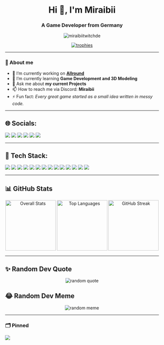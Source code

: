 <h1 align="center">Hi 👋, I'm Miraibii</h1>
<h3 align="center">A Game Developer from Germany</h3>

<p align="center"> 
  <img src="https://komarev.com/ghpvc/?username=miraibiitwitchde&label=Profile%20views&color=0e75b6&style=flat" alt="miraibiitwitchde" /> 
</p>

<p align="center">
  <a href="https://github.com/ryo-ma/github-profile-trophy">
    <img src="https://github-profile-trophy.vercel.app/?username=miraibiitwitchde&theme=dracula&margin-w=10&margin-h=10" alt="trophies" />
  </a>
</p>

---

### 🧭 About me

- 🔭 I’m currently working on **[Allround](https://github.com/MiraibiitwitchDE/Allround)**  
- 🌱 I’m currently learning **Game Development and 3D Modeling**  
- 💬 Ask me about **my current Projects**  
- 📫 How to reach me via Discord: **Miraibii**  
- ⚡ Fun fact: *Every great game started as a small idea written in messy code.*

---

## 🌐 Socials:
<p>
  <a href="#" target="_blank"><img src="https://img.shields.io/badge/Discord-5865F2?logo=discord&logoColor=white&style=for-the-badge" /></a>
  <a href="#" target="_blank"><img src="https://img.shields.io/badge/LinkedIn-0A66C2?logo=linkedin&logoColor=white&style=for-the-badge" /></a>
  <a href="https://www.reddit.com/user/" target="_blank"><img src="https://img.shields.io/badge/Reddit-FF4500?logo=reddit&logoColor=white&style=for-the-badge" /></a>
  <a href="https://www.twitch.tv/" target="_blank"><img src="https://img.shields.io/badge/Twitch-9146FF?logo=twitch&logoColor=white&style=for-the-badge" /></a>
  <a href="#" target="_blank"><img src="https://img.shields.io/badge/Twitter-1DA1F2?logo=x&logoColor=white&style=for-the-badge" /></a>
  <a href="#" target="_blank"><img src="https://img.shields.io/badge/YouTube-FF0000?logo=youtube&logoColor=white&style=for-the-badge" /></a>
</p>

---

## 🧰 Tech Stack:
<p>
  <!-- Sprachen -->
  <img src="https://img.shields.io/badge/C%23-239120?style=for-the-badge&logo=csharp&logoColor=white" />
  <img src="https://img.shields.io/badge/Java-ED8B00?style=for-the-badge&logo=java&logoColor=white" />
  <img src="https://img.shields.io/badge/JavaScript-F7DF1E?style=for-the-badge&logo=javascript&logoColor=black" />
  <img src="https://img.shields.io/badge/HTML5-E34F26?style=for-the-badge&logo=html5&logoColor=white" />
  <img src="https://img.shields.io/badge/CSS3-1572B6?style=for-the-badge&logo=css3&logoColor=white" />
  <img src="https://img.shields.io/badge/Luau%2FLua-2C2D72?style=for-the-badge&logo=lua&logoColor=white" />

  <!-- Engines / Tools -->
  <img src="https://img.shields.io/badge/Roblox%20Studio-000000?style=for-the-badge&logo=roblox&logoColor=white" />
  <img src="https://img.shields.io/badge/Unity-000000?style=for-the-badge&logo=unity&logoColor=white" />
  <img src="https://img.shields.io/badge/Unreal%20Engine-0E1128?style=for-the-badge&logo=unrealengine&logoColor=white" />
  <img src="https://img.shields.io/badge/Blender-F5792A?style=for-the-badge&logo=blender&logoColor=white" />
  <img src="https://img.shields.io/badge/Photoshop-31A8FF?style=for-the-badge&logo=adobephotoshop&logoColor=white" />

  <!-- Dev / Misc -->
  <img src="https://img.shields.io/badge/Git-E44C30?style=for-the-badge&logo=git&logoColor=white" />
  <img src="https://img.shields.io/badge/GitHub-181717?style=for-the-badge&logo=github&logoColor=white" />
  <img src="https://img.shields.io/badge/VS%20Code-007ACC?style=for-the-badge&logo=visualstudiocode&logoColor=white" />
</p>

---

## 📊 GitHub Stats
<div align="center">

  <!-- Overall Stats -->
  <img height="165" src="https://github-readme-stats.vercel.app/api?username=miraibiitwitchde&show_icons=true&theme=radical" alt="Overall Stats" />

  <!-- Top Languages -->
  <img height="165" src="https://github-readme-stats.vercel.app/api/top-langs/?username=miraibiitwitchde&layout=compact&theme=radical" alt="Top Languages" />

  <!-- Streak -->
  <a href="https://git.io/streak-stats">
    <img height="165" src="https://streak-stats.demolab.com/?user=miraibiitwitchde&theme=synthwave&hide_border=true" alt="GitHub Streak" />
  </a>

</div>

---

## ✨ Random Dev Quote
<p align="center">
  <img src="https://quotes-github-readme.vercel.app/api?type=horizontal&theme=radical" alt="random quote" />
</p>

## 😂 Random Dev Meme
<p align="center">
  <img src="https://api.memegen.link/images/buzz/coding/coding_everywhere.png" alt="random meme" />
</p>

---

### 🗂️ Pinned
<a href="https://github.com/MiraibiitwitchDE/Allround">
  <img src="https://github-readme-stats.vercel.app/api/pin/?username=MiraibiitwitchDE&repo=Allround&theme=radical" />
</a>

